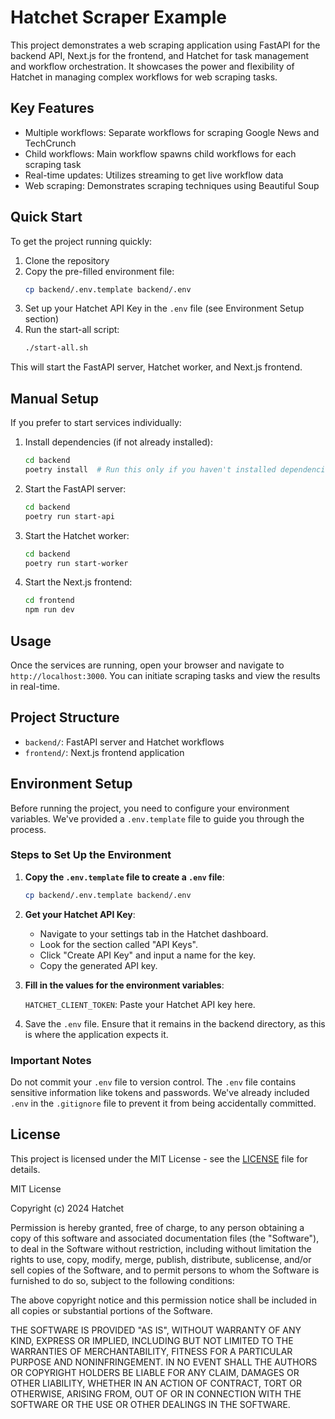 # Hatchet Scraper Example

This project demonstrates a web scraping application using FastAPI for the backend API, Next.js for the frontend, and Hatchet for task management and workflow orchestration. It showcases the power and flexibility of Hatchet in managing complex workflows for web scraping tasks.

## Key Features

- Multiple workflows: Separate workflows for scraping Google News and TechCrunch
- Child workflows: Main workflow spawns child workflows for each scraping task
- Real-time updates: Utilizes streaming to get live workflow data
- Web scraping: Demonstrates scraping techniques using Beautiful Soup

## Quick Start

To get the project running quickly:

1. Clone the repository
2. Copy the pre-filled environment file:
   ```bash
   cp backend/.env.template backend/.env
   ```
3. Set up your Hatchet API Key in the `.env` file (see Environment Setup section)
4. Run the start-all script:
   ```bash
   ./start-all.sh
   ```

This will start the FastAPI server, Hatchet worker, and Next.js frontend.

## Manual Setup

If you prefer to start services individually:

1. Install dependencies (if not already installed):
   ```bash
   cd backend
   poetry install  # Run this only if you haven't installed dependencies yet
   ```

2. Start the FastAPI server:
   ```bash
   cd backend
   poetry run start-api
   ```

3. Start the Hatchet worker:
   ```bash
   cd backend
   poetry run start-worker
   ```

4. Start the Next.js frontend:
   ```bash
   cd frontend
   npm run dev
   ```

## Usage

Once the services are running, open your browser and navigate to `http://localhost:3000`. You can initiate scraping tasks and view the results in real-time.

## Project Structure

- `backend/`: FastAPI server and Hatchet workflows
- `frontend/`: Next.js frontend application


## Environment Setup

Before running the project, you need to configure your environment variables. We've provided a `.env.template` file to guide you through the process.

### Steps to Set Up the Environment

1. **Copy the `.env.template` file to create a `.env` file**:

   ```bash
   cp backend/.env.template backend/.env
   ```

2. **Get your Hatchet API Key**:
   - Navigate to your settings tab in the Hatchet dashboard.
   - Look for the section called "API Keys".
   - Click "Create API Key" and input a name for the key.
   - Copy the generated API key.

3. **Fill in the values for the environment variables**:

   `HATCHET_CLIENT_TOKEN`: Paste your Hatchet API key here.

4. Save the `.env` file. Ensure that it remains in the backend directory, as this is where the application expects it.

### Important Notes

Do not commit your `.env` file to version control. The `.env` file contains sensitive information like tokens and passwords. We've already included `.env` in the `.gitignore` file to prevent it from being accidentally committed.

## License

This project is licensed under the MIT License - see the [LICENSE](LICENSE) file for details.

MIT License

Copyright (c) 2024 Hatchet

Permission is hereby granted, free of charge, to any person obtaining a copy
of this software and associated documentation files (the "Software"), to deal
in the Software without restriction, including without limitation the rights
to use, copy, modify, merge, publish, distribute, sublicense, and/or sell
copies of the Software, and to permit persons to whom the Software is
furnished to do so, subject to the following conditions:

The above copyright notice and this permission notice shall be included in all
copies or substantial portions of the Software.

THE SOFTWARE IS PROVIDED "AS IS", WITHOUT WARRANTY OF ANY KIND, EXPRESS OR
IMPLIED, INCLUDING BUT NOT LIMITED TO THE WARRANTIES OF MERCHANTABILITY,
FITNESS FOR A PARTICULAR PURPOSE AND NONINFRINGEMENT. IN NO EVENT SHALL THE
AUTHORS OR COPYRIGHT HOLDERS BE LIABLE FOR ANY CLAIM, DAMAGES OR OTHER
LIABILITY, WHETHER IN AN ACTION OF CONTRACT, TORT OR OTHERWISE, ARISING FROM,
OUT OF OR IN CONNECTION WITH THE SOFTWARE OR THE USE OR OTHER DEALINGS IN THE
SOFTWARE.